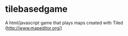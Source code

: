 # tilebasedgame
A html/javascript game that plays maps created with Tiled (http://www.mapeditor.org/)
